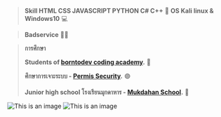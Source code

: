  > **Skill HTML CSS JAVASCRIPT PYTHON C# C++** 💞️
 > **OS Kali linux & Windows10** 💻

> 
> **Badservice** 🐱‍💻

> **การศึกษา**
> 
> **Students of [borntodev coding academy](https://academy.borntodev.com/).** 🍊
> 
> **ศึกษาการเจาะระบบ - [Permis Security](https://dropctf.live/home).** 🟣
> 
> **Junior high school โรงเรียนมุกดาหาร - [Mukdahan School](https://muk.ac.th/).** 🐢
 
![This is an image](https://scontent.fkkc2-1.fna.fbcdn.net/v/t39.30808-6/261315576_130297839424617_2357973997592800931_n.png?_nc_cat=106&cb=c578a115-c1c39920&ccb=1-5&_nc_sid=730e14&_nc_eui2=AeHvXlHKffQcizZxV0NrSPfgd3C2M1kAoYx3cLYzWQChjKYxkBsNbern7L85wmZgN9ztwZtB_DUV9AZDmphwm-vV&_nc_ohc=n8rYz-SwFtkAX_09t9w&_nc_ht=scontent.fkkc2-1.fna&oh=74d7decc6bc024b20344775401ddd38a&oe=61AED219)
![This is an image](https://scontent.fkkc2-1.fna.fbcdn.net/v/t39.30808-6/261053120_130933519361049_6698799414243437113_n.png?_nc_cat=110&cb=c578a115-c1c39920&ccb=1-5&_nc_sid=730e14&_nc_eui2=AeGigIjAk6oADFz6Ci5em-hdlw77hJ7JJu-XDvuEnskm7z-HSZTY2Cnb_07tB0O02LKhbijU8IF8A6P_wlkCWMHG&_nc_ohc=LOxy_8ZmqWsAX8TUKUx&_nc_ht=scontent.fkkc2-1.fna&oh=96d0922ede0dbc91434bf4be084834e8&oe=61AEE3C4)
